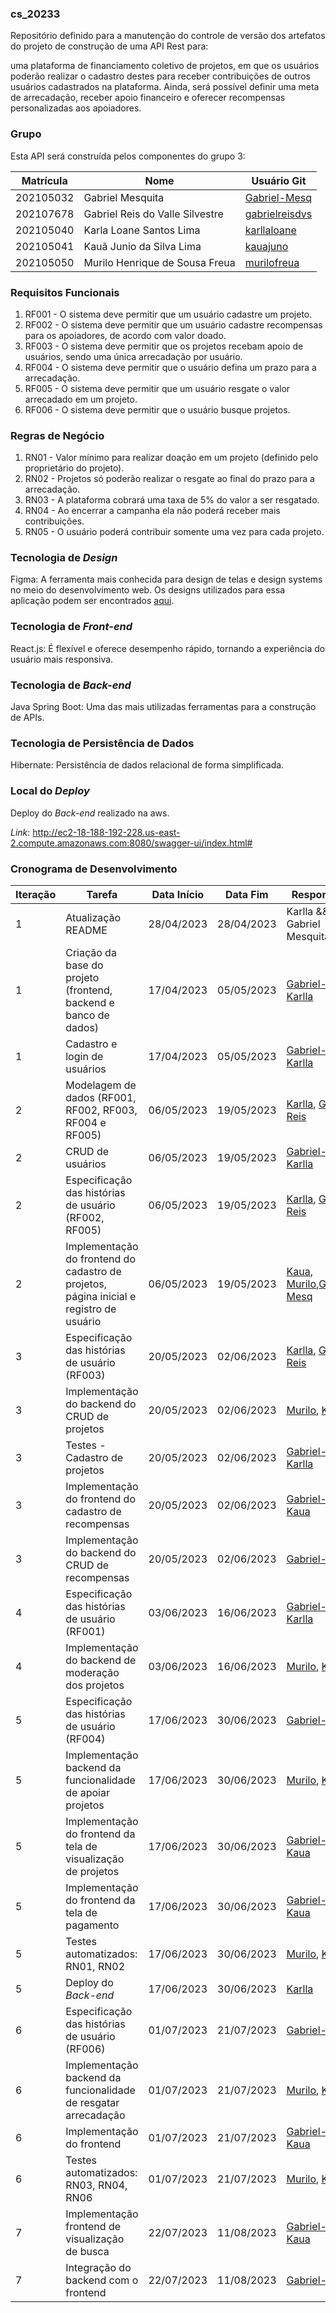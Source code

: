 ### cs_20233
Repositório definido para a manutenção do controle de versão dos artefatos do projeto de construção de uma API Rest para:

uma plataforma de financiamento coletivo de projetos, em que os usuários poderão realizar o cadastro destes para receber contribuições de outros usuários cadastrados na plataforma. Ainda, será possível definir uma meta de arrecadação, receber apoio financeiro e oferecer recompensas personalizadas aos apoiadores.

### Grupo
Esta API será construída pelos componentes do grupo 3:

|Matrícula|Nome|Usuário Git|
|---|---|---|
|202105032|Gabriel Mesquita|[Gabriel-Mesq](https://github.com/Gabriel-Mesq)|
|202107678|Gabriel Reis do Valle Silvestre|[gabrielreisdvs](https://github.com/gabrielreisdvs)|
|202105040|Karla Loane Santos Lima|[karllaloane](https://github.com/karllaloane)|
|202105041|Kauã Junio da Silva Lima|[kauajuno](https://github.com/kauajuno)|
|202105050|Murilo Henrique de Sousa Freua|[murilofreua](https://github.com/murilofreua)|

### Requisitos Funcionais
1. RF001 - O sistema deve permitir que um usuário cadastre um projeto.
2. RF002 - O sistema deve permitir que um usuário cadastre recompensas para os apoiadores, de acordo com valor doado.
3. RF003 - O sistema deve permitir que os projetos recebam apoio de usuários, sendo uma única arrecadação por usuário.
4. RF004 - O sistema deve permitir que o usuário defina um prazo para a arrecadação.
5. RF005 - O sistema deve permitir que um usuário resgate o valor arrecadado em um projeto.
6. RF006 - O sistema deve permitir que o usuário busque projetos.

### Regras de Negócio
1. RN01 - Valor mínimo para realizar doação em um projeto (definido pelo proprietário do projeto).
2. RN02 - Projetos só poderão realizar o resgate ao final do prazo para a arrecadação.
3. RN03 - A plataforma cobrará uma taxa de 5% do valor a ser resgatado.
4. RN04 - Ao encerrar a campanha ela não poderá receber mais contribuições.
5. RN05 - O usuário poderá contribuir somente uma vez para cada projeto.

### Tecnologia de _Design_
Figma: A ferramenta mais conhecida para design de telas e design systems no meio do desenvolvimento web. Os designs utilizados para essa aplicação podem ser encontrados [aqui](https://www.figma.com/file/ME3Ae0ZAivrXC58XjK56Sf/financie.se?type=design&t=6y2lRszdo2QXK00K-6).

### Tecnologia de _Front-end_
React.js: É flexível e oferece desempenho rápido, tornando a experiência do usuário mais responsiva.

### Tecnologia de _Back-end_
Java Spring Boot: Uma das mais utilizadas ferramentas para a construção de APIs.

### Tecnologia de Persistência de Dados
Hibernate: Persistência de dados relacional de forma simplificada.

### Local do _Deploy_
Deploy do _Back-end_ realizado na aws.

_Link_: http://ec2-18-188-192-228.us-east-2.compute.amazonaws.com:8080/swagger-ui/index.html#

### Cronograma de Desenvolvimento

|Iteração|Tarefa|Data Início|Data Fim|Responsável|Situação|
|---|---|---|---|---|---|
|1|Atualização README|28/04/2023|28/04/2023|Karlla && Gabriel Mesquita|Concluída|
|1|Criação da base do projeto (frontend, backend e banco de dados)|17/04/2023|05/05/2023|[Gabriel-Mesq](https://github.com/Gabriel-Mesq), [Karlla](https://github.com/karllaloane)|Concluída|
|1|Cadastro e login de usuários|17/04/2023|05/05/2023|[Gabriel-Mesq](https://github.com/Gabriel-Mesq), [Karlla](https://github.com/karllaloane)|Concluída|
|2|Modelagem de dados (RF001, RF002, RF003, RF004 e RF005)|06/05/2023|19/05/2023|[Karlla](https://github.com/karllaloane), [Gabriel-Reis](https://github.com/gabrielreisdvs)|Concluída|
|2|CRUD de usuários|06/05/2023|19/05/2023|[Gabriel-Mesq](https://github.com/Gabriel-Mesq), [Karlla](https://github.com/karllaloane)|Concluída|
|2|Especificação das histórias de usuário (RF002, RF005)|06/05/2023|19/05/2023|[Karlla](https://github.com/karllaloane), [Gabriel-Reis](https://github.com/gabrielreisdvs)|Concluída|
|2|Implementação do frontend do cadastro de projetos, página inicial e registro de usuário|06/05/2023|19/05/2023|[Kaua](https://github.com/kauajuno), [Murilo](https://github.com/murilofreua),[Gabriel-Mesq](https://github.com/Gabriel-Mesq)|Concluída|
|3|Especificação das histórias de usuário (RF003)|20/05/2023|02/06/2023|[Karlla](https://github.com/karllaloane), [Gabriel-Reis](https://github.com/gabrielreisdvs)|Concluída|
|3|Implementação do backend do CRUD de projetos|20/05/2023|02/06/2023|[Murilo](https://github.com/murilofreua), [Karlla](https://github.com/karllaloane)|Concluída|
|3|Testes - Cadastro de projetos|20/05/2023|02/06/2023|[Gabriel-Mesq](https://github.com/Gabriel-Mesq) [Karlla](https://github.com/karllaloane)|Concluída|
|3|Implementação do frontend do cadastro de recompensas|20/05/2023|02/06/2023|[Gabriel-Mesq](https://github.com/Gabriel-Mesq), [Kaua](https://github.com/kauajuno)|Concluída|
|3|Implementação do backend do CRUD de recompensas|20/05/2023|02/06/2023|[Gabriel-Reis](https://github.com/gabrielreisdvs)|Concluída|
|4|Especificação das histórias de usuário (RF001)|03/06/2023|16/06/2023|[Gabriel-Reis](https://github.com/gabrielreisdvs), [Karlla](https://github.com/karllaloane)|Concluída|
|4|Implementação do backend de moderação dos projetos|03/06/2023|16/06/2023|[Murilo](https://github.com/murilofreua), [Karlla](https://github.com/karllaloane)|Concluída|
|5|Especificação das histórias de usuário (RF004)|17/06/2023|30/06/2023|[Gabriel-Reis](https://github.com/gabrielreisdvs)|Concluída|
|5|Implementação backend da funcionalidade de apoiar projetos|17/06/2023|30/06/2023|[Murilo](https://github.com/murilofreua), [Karlla](https://github.com/karllaloane)|Concluída|
|5|Implementação do frontend da tela de visualização de projetos|17/06/2023|30/06/2023|[Gabriel-Mesq](https://github.com/Gabriel-Mesq) [Kaua](https://github.com/kauajuno)|Concluída|
|5|Implementação do frontend da tela de pagamento|17/06/2023|30/06/2023|[Gabriel-Mesq](https://github.com/Gabriel-Mesq), [Kaua](https://github.com/kauajuno)|Concluída|
|5|Testes automatizados: RN01, RN02|17/06/2023|30/06/2023|[Murilo](https://github.com/murilofreua), [Karlla](https://github.com/karllaloane)|Concluída|
|5|Deploy do _Back-end_|17/06/2023|30/06/2023|[Karlla](https://github.com/karllaloane)|Concluída|
|6|Especificação das histórias de usuário (RF006)|01/07/2023|21/07/2023|[Gabriel-Reis](https://github.com/gabrielreisdvs)|Concluída|
|6|Implementação backend da funcionalidade de resgatar arrecadação|01/07/2023|21/07/2023|[Murilo](https://github.com/murilofreua), [Karlla](https://github.com/karllaloane) |Concluída|
|6|Implementação do frontend|01/07/2023|21/07/2023|[Gabriel-Mesq](https://github.com/Gabriel-Mesq) [Kaua](https://github.com/kauajuno)|Concluída|
|6|Testes automatizados: RN03, RN04, RN06|01/07/2023|21/07/2023|[Murilo](https://github.com/murilofreua), [Karlla](https://github.com/karllaloane)|Concluída|
|7|Implementação frontend de visualização de busca|22/07/2023|11/08/2023|[Gabriel-Mesq](https://github.com/Gabriel-Mesq), [Kaua](https://github.com/kauajuno)|Concluída|
|7|Integração do backend com o frontend|22/07/2023|11/08/2023|[Gabriel-Mesq](https://github.com/Gabriel-Mesq)|Concluída|
